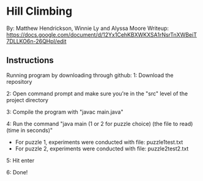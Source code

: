 # Hill Climbing
By: Matthew Hendrickson, Winnie Ly and Alyssa Moore
Writeup: https://docs.google.com/document/d/12Yx1CehKBXWKXSA1rNsrTnXWBeiT7DLLKO6n-26QHpI/edit

## Instructions
Running program by downloading through github:
1: Download the repository

2: Open command prompt and make sure you're in the "src" level of the project directory

3: Compile the program with "javac main.java"

4: Run the command "java main (1 or 2 for puzzle choice) (the file to read) (time in seconds)"

  - For puzzle 1, experiments were conducted with file: puzzle1test.txt
  - For puzzle 2, experiments were conducted with file: puzzle2test2.txt

5: Hit enter

6: Done! 

